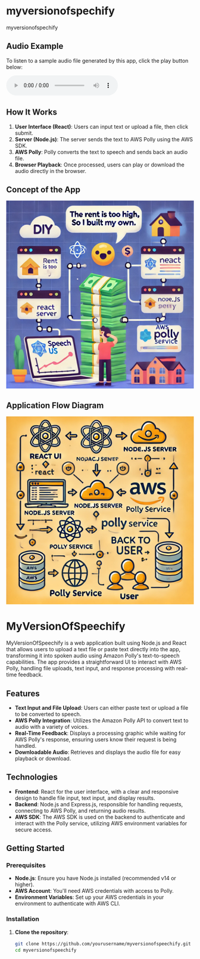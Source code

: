 # myversionofspechify
myversionofspechify



## Audio Example

To listen to a sample audio file generated by this app, click the play button below:

<audio controls>
  <source src="audio-eb736407-41e8-48be-b8fe-29c8506101fb.mp3" type="audio/mpeg">
  Your browser does not support the audio element.
</audio>

## How It Works
1. **User Interface (React)**: Users can input text or upload a file, then click submit.
2. **Server (Node.js)**: The server sends the text to AWS Polly using the AWS SDK.
3. **AWS Polly**: Polly converts the text to speech and sends back an audio file.
4. **Browser Playback**: Once processed, users can play or download the audio directly in the browser.




## Concept of the App
![image](./image.png)

## Application Flow Diagram
![imageflow](./imageflow.png)




# MyVersionOfSpeechify

MyVersionOfSpeechify is a web application built using Node.js and React that allows users to upload a text file or paste text directly into the app, transforming it into spoken audio using Amazon Polly's text-to-speech capabilities. The app provides a straightforward UI to interact with AWS Polly, handling file uploads, text input, and response processing with real-time feedback.

## Features

- **Text Input and File Upload**: Users can either paste text or upload a file to be converted to speech.
- **AWS Polly Integration**: Utilizes the Amazon Polly API to convert text to audio with a variety of voices.
- **Real-Time Feedback**: Displays a processing graphic while waiting for AWS Polly's response, ensuring users know their request is being handled.
- **Downloadable Audio**: Retrieves and displays the audio file for easy playback or download.

## Technologies

- **Frontend**: React for the user interface, with a clear and responsive design to handle file input, text input, and display results.
- **Backend**: Node.js and Express.js, responsible for handling requests, connecting to AWS Polly, and returning audio results.
- **AWS SDK**: The AWS SDK is used on the backend to authenticate and interact with the Polly service, utilizing AWS environment variables for secure access.

## Getting Started

### Prerequisites

- **Node.js**: Ensure you have Node.js installed (recommended v14 or higher).
- **AWS Account**: You'll need AWS credentials with access to Polly.
- **Environment Variables**: Set up your AWS credentials in your environment to authenticate with AWS CLI.

### Installation

1. **Clone the repository**:
   ```bash
   git clone https://github.com/yourusername/myversionofspeechify.git
   cd myversionofspeechify







